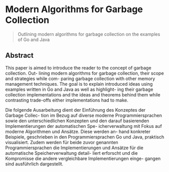 # Modern Algorithms for Garbage Collection

> Outlining modern algorithms for garbage collection on the examples of Go and Java

## Abstract

This paper is aimed to introduce the reader to the concept of garbage collection. Out-
lining modern algorithms for garbage collection, their scope and strategies while com-
paring garbage collection with other memory management techniques. The goal is to
explain introduced ideas using examples written in Go and Java as well as highlight-
ing their garbage collection implementations and the ideas and theorems behind them
while contrasting trade-offs either implementations had to make.

Die folgende Ausarbeitung dient der Einführung des Konzeptes der Garbage Collec-
tion im Bezug auf diverse moderne Programmiersprachen sowie den unterschiedlichen
Konzepten und den darauf basierenden Implementierungen der automatischen Spe-
icherverwaltung mit Fokus auf moderne Algorithmen und Ansätze. Diese werden an-
hand konkreter Beispiele, geschrieben in den Programmiersprachen Go und Java,
praktisch visualisiert. Zudem werden für beide zuvor genannten Programmiersprachen
die Implementierungen und Ansätze für die automatische Speicherverwaltung detail-
liert erforscht und die Kompromisse die andere vergleichbare Implementierungen einge-
gangen sind ausführlich dargestellt.
